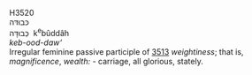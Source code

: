 <body>
  <p>H3520<br>  כּבוּדּה  <br> כְּבוּדָּה  ‎  k<sup>e</sup>bûddâh  <br><i>keb-ood-daw‘ </i><br>Irregular feminine passive participle of <a href="h3513.htm">3513</a>  <i>weightiness</i>; that is, <i>magnificence</i>, <i>wealth: - </i>carriage, all glorious, stately.<br></p>
 </body>